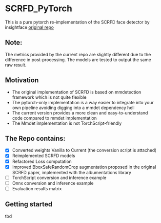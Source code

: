 # SCRFD_PyTorch
This is a pure pytorch re-implementation of the SCRFD face detector by insightface [original repo](https://github.com/deepinsight/insightface/tree/master/detection/scrfd)

## Note:
The metrics provided by the current repo are slightly different due to the difference in post-processing.
The models are tested to output the same raw result.

## Motivation
* The original implementation of SCRFD is based on mmdetection framework which is not quite flexible
* The pytorch-only implementation is a way easier to integrate into your own pipeline avoiding digging into a mmdet dependency hell
* The current version provides a more clean and easy-to-understand code compared to mmdet implementation
* The Mmdet implementation is not TorchScript-friendly

## The Repo contains:
- [x] Converted weights Vanilla to Current (the conversion script is attached)
- [x] Reimplemented SCRFD models
- [x] Refactored Loss computation
- [x] Improved BboxSafeRandomCrop augmentation proposed in the original SCRFD paper, implemented with the albumentations library
- [ ] TorchScript conversion and inference example
- [ ] Onnx conversion and inference example
- [ ] Evaluation results matrix

## Getting started
tbd
